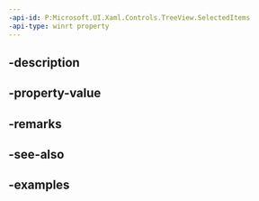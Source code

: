 ```yaml
---
-api-id: P:Microsoft.UI.Xaml.Controls.TreeView.SelectedItems
-api-type: winrt property
---
```


## -description

## -property-value

## -remarks

## -see-also

## -examples

